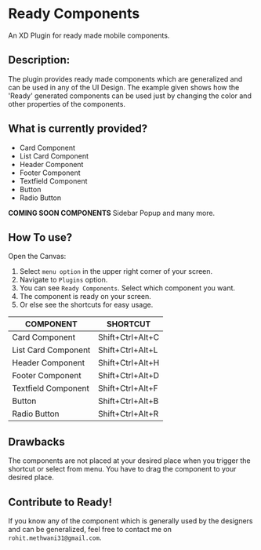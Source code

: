 # Ready Components

An XD Plugin for ready made mobile components.

## Description:

The plugin provides ready made components which are generalized and can be used in any of the UI Design. The example given shows how the 'Ready' generated components can be used just by changing the color and other properties of the components.

## What is currently provided?
 - Card Component
 - List Card Component
 - Header Component
 - Footer Component
 - Textfield Component
 - Button
 - Radio Button
 
**COMING SOON COMPONENTS** 
  Sidebar
  Popup and many more.

## How To use?
Open the Canvas:
 1. Select ` menu option ` in the upper right corner of your screen.
 2. Navigate to ` Plugins ` option.
 3. You can see ` Ready Components `. Select which component you want.
 4. The component is ready on your screen.
 5. Or else see the shortcuts for easy usage.

 COMPONENT | SHORTCUT
 |---|---|
 | Card Component | Shift+Ctrl+Alt+C |
 | List Card Component | Shift+Ctrl+Alt+L |
 | Header Component | Shift+Ctrl+Alt+H | 
 | Footer Component | Shift+Ctrl+Alt+D |
 | Textfield Component | Shift+Ctrl+Alt+F | 
 | Button | Shift+Ctrl+Alt+B | 
 | Radio Button | Shift+Ctrl+Alt+R |  

## Drawbacks
The components are not placed at your desired place when you trigger the shortcut or select from menu. You have to drag the component to your desired place.

## Contribute to Ready!
If you know any of the component which is generally used by the designers and can be generalized, feel free to contact me on ` rohit.methwani31@gmail.com `.
